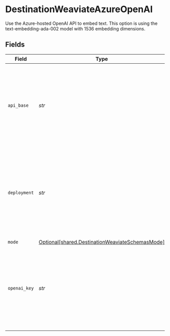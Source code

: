 # DestinationWeaviateAzureOpenAI

Use the Azure-hosted OpenAI API to embed text. This option is using the text-embedding-ada-002 model with 1536 embedding dimensions.


## Fields

| Field                                                                                                                  | Type                                                                                                                   | Required                                                                                                               | Description                                                                                                            | Example                                                                                                                |
| ---------------------------------------------------------------------------------------------------------------------- | ---------------------------------------------------------------------------------------------------------------------- | ---------------------------------------------------------------------------------------------------------------------- | ---------------------------------------------------------------------------------------------------------------------- | ---------------------------------------------------------------------------------------------------------------------- |
| `api_base`                                                                                                             | *str*                                                                                                                  | :heavy_check_mark:                                                                                                     | The base URL for your Azure OpenAI resource.  You can find this in the Azure portal under your Azure OpenAI resource   | https://your-resource-name.openai.azure.com                                                                            |
| `deployment`                                                                                                           | *str*                                                                                                                  | :heavy_check_mark:                                                                                                     | The deployment for your Azure OpenAI resource.  You can find this in the Azure portal under your Azure OpenAI resource | your-resource-name                                                                                                     |
| `mode`                                                                                                                 | [Optional[shared.DestinationWeaviateSchemasMode]](../../models/shared/destinationweaviateschemasmode.md)               | :heavy_minus_sign:                                                                                                     | N/A                                                                                                                    |                                                                                                                        |
| `openai_key`                                                                                                           | *str*                                                                                                                  | :heavy_check_mark:                                                                                                     | The API key for your Azure OpenAI resource.  You can find this in the Azure portal under your Azure OpenAI resource    |                                                                                                                        |